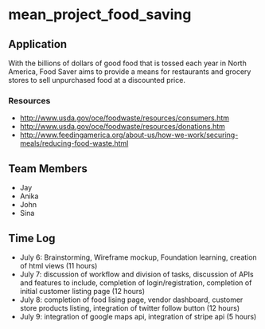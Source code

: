 # mean_project_food_saving

## Application

With the billions of dollars of good food that is tossed each year in North America, Food Saver aims to provide a means for restaurants and grocery stores to sell unpurchased food at a discounted price.

### Resources
* http://www.usda.gov/oce/foodwaste/resources/consumers.htm
* http://www.usda.gov/oce/foodwaste/resources/donations.htm
* http://www.feedingamerica.org/about-us/how-we-work/securing-meals/reducing-food-waste.html


## Team Members

* Jay
* Anika
* John
* Sina

## Time Log

* July 6: Brainstorming, Wireframe mockup, Foundation learning, creation of html views (11 hours)
* July 7: discussion of workflow and division of tasks, discussion of APIs and features to include, completion of login/registration, completion of initial customer listing page (12 hours)
* July 8: completion of food lising page, vendor dashboard, customer store products listing, integration of twitter follow button (12 hours)
* July 9: integration of google maps api, integration of stripe api (5 hours)
